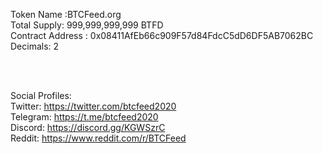Token Name :BTCFeed.org <br>
Total Supply: 999,999,999,999 BTFD <br>
Contract Address : 0x08411AfEb66c909F57d84FdcC5dD6DF5AB7062BC <br>
Decimals: 2<br>

<br>
<br>

Social Profiles:<br>
Twitter: https://twitter.com/btcfeed2020<br>
Telegram: https://t.me/btcfeed2020<br>
Discord: https://discord.gg/KGWSzrC<br>
Reddit: https://www.reddit.com/r/BTCFeed<br>
